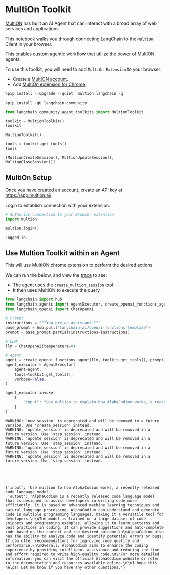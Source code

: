 # MultiOn Toolkit
 
[MultiON](https://www.multion.ai/blog/multion-building-a-brighter-future-for-humanity-with-ai-agents) has built an AI Agent that can interact with a broad array of web services and applications. 

This notebook walks you through connecting LangChain to the `MultiOn` Client in your browser. 

This enables custom agentic workflow that utilize the power of MultiON agents.
 
To use this toolkit, you will need to add `MultiOn Extension` to your browser: 

* Create a [MultiON account](https://app.multion.ai/login?callbackUrl=%2Fprofile). 
* Add  [MultiOn extension for Chrome](https://multion.notion.site/Download-MultiOn-ddddcfe719f94ab182107ca2612c07a5).


```python
%pip install --upgrade --quiet  multion langchain -q
```


```python
%pip install -qU langchain-community
```


```python
from langchain_community.agent_toolkits import MultionToolkit

toolkit = MultionToolkit()
toolkit
```




    MultionToolkit()




```python
tools = toolkit.get_tools()
tools
```




    [MultionCreateSession(), MultionUpdateSession(), MultionCloseSession()]



## MultiOn Setup

Once you have created an account, create an API key at https://app.multion.ai/. 

Login to establish connection with your extension.


```python
# Authorize connection to your Browser extention
import multion

multion.login()
```

    Logged in.
    

## Use Multion Toolkit within an Agent

This will use MultiON chrome extension to perform the desired actions.

We can run the below, and view the [trace](https://smith.langchain.com/public/34aaf36d-204a-4ce3-a54e-4a0976f09670/r) to see:

* The agent uses the `create_multion_session` tool
* It then uses MultiON to execute the query


```python
from langchain import hub
from langchain.agents import AgentExecutor, create_openai_functions_agent
from langchain_openai import ChatOpenAI
```


```python
# Prompt
instructions = """You are an assistant."""
base_prompt = hub.pull("langchain-ai/openai-functions-template")
prompt = base_prompt.partial(instructions=instructions)
```


```python
# LLM
llm = ChatOpenAI(temperature=0)
```


```python
# Agent
agent = create_openai_functions_agent(llm, toolkit.get_tools(), prompt)
agent_executor = AgentExecutor(
    agent=agent,
    tools=toolkit.get_tools(),
    verbose=False,
)
```


```python
agent_executor.invoke(
    {
        "input": "Use multion to explain how AlphaCodium works, a recently released code language model."
    }
)
```

    WARNING: 'new_session' is deprecated and will be removed in a future version. Use 'create_session' instead.
    WARNING: 'update_session' is deprecated and will be removed in a future version. Use 'step_session' instead.
    WARNING: 'update_session' is deprecated and will be removed in a future version. Use 'step_session' instead.
    WARNING: 'update_session' is deprecated and will be removed in a future version. Use 'step_session' instead.
    WARNING: 'update_session' is deprecated and will be removed in a future version. Use 'step_session' instead.
    




    {'input': 'Use multion to how AlphaCodium works, a recently released code language model.',
     'output': 'AlphaCodium is a recently released code language model that is designed to assist developers in writing code more efficiently. It is based on advanced machine learning techniques and natural language processing. AlphaCodium can understand and generate code in multiple programming languages, making it a versatile tool for developers.\n\nThe model is trained on a large dataset of code snippets and programming examples, allowing it to learn patterns and best practices in coding. It can provide suggestions and auto-complete code based on the context and the desired outcome.\n\nAlphaCodium also has the ability to analyze code and identify potential errors or bugs. It can offer recommendations for improving code quality and performance.\n\nOverall, AlphaCodium aims to enhance the coding experience by providing intelligent assistance and reducing the time and effort required to write high-quality code.\n\nFor more detailed information, you can visit the official AlphaCodium website or refer to the documentation and resources available online.\n\nI hope this helps! Let me know if you have any other questions.'}


